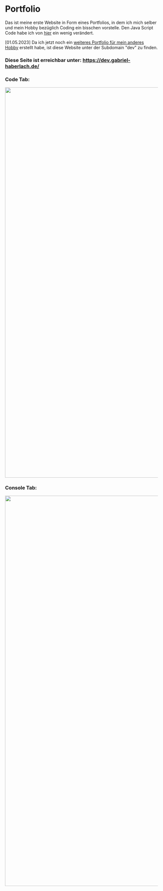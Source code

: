 # Portfolio

Das ist meine erste Website in Form eines Portfolios, in dem ich mich selber und mein Hobby bezüglich Coding ein bisschen vorstelle. Den Java Script Code 
habe ich von [hier](https://www.w3schools.com/howto/howto_js_tabs.asp) ein wenig verändert.

[01.05.2023] Da ich jetzt noch ein [weiteres Portfolio für mein anderes Hobby](https://github.com/github-gabriel/photography-portfolio) erstellt habe, ist diese Website unter der Subdomain "dev" zu finden.

### Diese Seite ist erreichbar unter: https://dev.gabriel-haberlach.de/

### **Code Tab:**
<image src="https://github.com/github-gabriel/dev-portfolio/assets/92476790/a212aa9c-32e6-4cf7-9636-072f32a49529" width="1280"></image>

### **Console Tab:**
<image src="https://github.com/github-gabriel/dev-portfolio/assets/92476790/327d590b-8640-4f31-8cc4-2dd289d74fd1" width="1280"></image>
